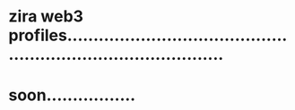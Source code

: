 # zira web3 profiles...................................................................................
# soon.................
